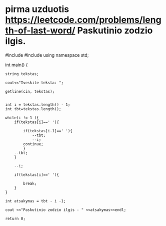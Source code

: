 # pirma uzduotis https://leetcode.com/problems/length-of-last-word/ Paskutinio zodzio ilgis.

#include <iostream>
#include <string>
using namespace std;

int main() {


	string tekstas;

	cout<<"Iveskite teksta: ";

	getline(cin, tekstas);

   
    int i = tekstas.length() - 1; 
    int tbt=tekstas.length();
    
	while(i !=-1 ){
		if(tekstas[i]==' '){
			
			if(tekstas[i-1]==' '){
				--tbt;
				--i;
			continue;
			}
		--tbt;
		}

		--i;
		
		if(tekstas[i]==' '){
		
			break;
		}
	}
	
	int atsakymas = tbt - i -1;
        
    cout <<"Paskutinio zodzio ilgis - " <<atsakymas<<endl;
        
    return 0;
